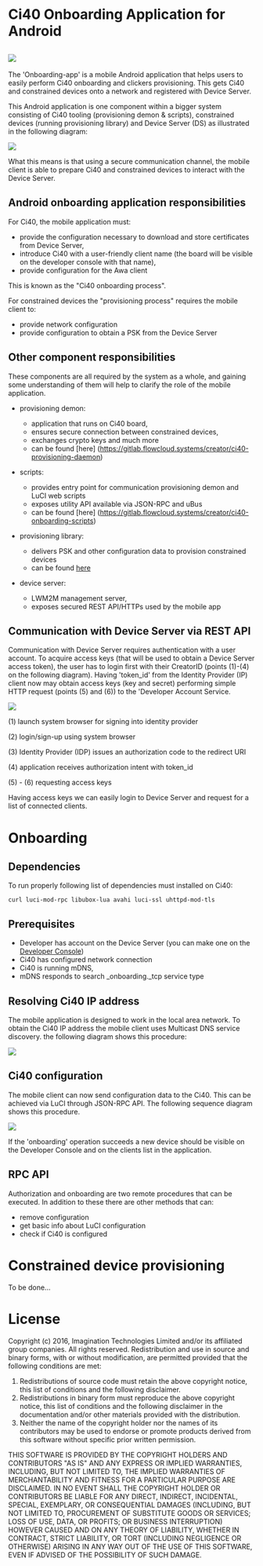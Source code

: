 # Ci40 Onboarding Application for Android
![](docs/img.png)
---

 The 'Onboarding-app' is a mobile Android application that helps users to 
 easily perform Ci40 onboarding and clickers provisioning. This gets Ci40 and constrained devices onto a network and registered with Device Server.
 
 This Android application is one component within a bigger system consisting of Ci40 tooling (provisioning demon & scripts),
 constrained devices (running provisioning library) and Device Server (DS)
 as illustrated in the following diagram:
  
 ![](docs/components.png) 
 
 What this means is that using a secure communication channel, the mobile client is able to prepare Ci40 and constrained devices to interact with the Device Server.
 
## Android onboarding application responsibilities
 
 For Ci40, the mobile application must:

  * provide the configuration necessary to download and store certificates from Device Server,    
  * introduce Ci40 with a user-friendly client name (the board will be visible on the developer console with that name), 
  * provide configuration for the Awa client
  
  This is known as the "Ci40 onboarding process".
  
  For constrained devices the "provisioning process" requires the mobile client to:
   
  * provide network configuration
  * provide configuration to obtain a PSK from the Device Server   
  

## Other component responsibilities
 
 These components are all required by the system as a whole, and gaining some understanding of them will help to clarify the role of the mobile application.

 * provisioning demon:
    - application that runs on Ci40 board,
    - ensures secure connection between constrained devices,
    - exchanges crypto keys and much more
    - can be found [here] (https://gitlab.flowcloud.systems/creator/ci40-provisioning-daemon)
 
 * scripts:
    - provides entry point for communication provisioning demon and LuCI web scripts
    - exposes utility API available via JSON-RPC and uBus
    - can be found [here] (https://gitlab.flowcloud.systems/creator/ci40-onboarding-scripts)
 
 * provisioning library:
    - delivers PSK and other configuration data to provision constrained devices
    - can be found [here](https://gitlab.flowcloud.systems/creator/contiki-provisioning-library) 
 
 * device server:
    - LWM2M management server,
    - exposes secured REST API/HTTPs used by the mobile app
 
## Communication with Device Server via REST API
 
 Communication with Device Server requires authentication with a user account.
 To acquire access keys (that will be used to obtain a Device Server access token),
 the user has to login first with their CreatorID (points (1)-(4) on the following diagram).
 Having 'token_id' from the Identity Provider (IP) client now may obtain access keys (key and secret)
 performing simple HTTP request (points (5) and (6)) to the 'Developer Account Service.

![](docs/authorization.png) 

 (1) launch system browser for signing into identity provider
 
 (2) login/sign-up using system browser
 
 (3) Identity Provider (IDP) issues an authorization code to the redirect URI
 
 (4) application receives authorization intent with token_id
 
 (5) - (6) requesting access keys
  
 Having access keys we can easily login to Device Server and request for 
 a list of connected clients.
    
# Onboarding

## Dependencies
  
 To run properly following list of dependencies must installed on Ci40:
    
 ```curl luci-mod-rpc libubox-lua avahi luci-ssl uhttpd-mod-tls```
 
## Prerequisites
 - Developer has account on the Device Server (you can make one on the [Developer Console](http://console.creatordev.io))
 - Ci40 has configured network connection
 - Ci40 is running mDNS, 
 - mDNS responds to search _onboarding._tcp service type

## Resolving Ci40 IP address
 
 The mobile application is designed to work in the local area network. To obtain 
 the Ci40 IP address the mobile client uses Multicast DNS service discovery.
 the following diagram shows this procedure: 
 
 ![](docs/resolve_ip.png) 
 
## Ci40 configuration
  
 The mobile client can now send configuration data
 to the Ci40. This can be achieved via LuCI through JSON-RPC API. 
 The following sequence diagram shows this procedure. 
 
 ![](docs/onboarding.png)
  
 If the 'onboarding' operation succeeds a new device should be visible on the 
 Developer Console and on the clients list in the application.
 
## RPC API
  Authorization and onboarding are two remote procedures that can be executed.
  In addition to these there are other methods that can:
  - remove configuration
  - get basic info about LuCI configuration
  - check if Ci40 is configured
  
# Constrained device provisioning
  
  To be done...
  
# License
 Copyright (c) 2016, Imagination Technologies Limited and/or its affiliated group companies.
 All rights reserved.
 Redistribution and use in source and binary forms, with or without modification, are permitted provided that the
 following conditions are met:
 
 1. Redistributions of source code must retain the above copyright notice, this list of conditions and the
 following disclaimer.
 2. Redistributions in binary form must reproduce the above copyright notice, this list of conditions and the
 following disclaimer in the documentation and/or other materials provided with the distribution.
 3. Neither the name of the copyright holder nor the names of its contributors may be used to endorse or promote
 products derived from this software without specific prior written permission.
 
 THIS SOFTWARE IS PROVIDED BY THE COPYRIGHT HOLDERS AND CONTRIBUTORS "AS IS" AND ANY EXPRESS OR IMPLIED WARRANTIES,
 INCLUDING, BUT NOT LIMITED TO, THE IMPLIED WARRANTIES OF MERCHANTABILITY AND FITNESS FOR A PARTICULAR PURPOSE ARE
 DISCLAIMED. IN NO EVENT SHALL THE COPYRIGHT HOLDER OR CONTRIBUTORS BE LIABLE FOR ANY DIRECT, INDIRECT, INCIDENTAL,
 SPECIAL, EXEMPLARY, OR CONSEQUENTIAL DAMAGES (INCLUDING, BUT NOT LIMITED TO, PROCUREMENT OF SUBSTITUTE GOODS OR
 SERVICES; LOSS OF USE, DATA, OR PROFITS; OR BUSINESS INTERRUPTION) HOWEVER CAUSED AND ON ANY THEORY OF LIABILITY,
 WHETHER IN CONTRACT, STRICT LIABILITY, OR TORT (INCLUDING NEGLIGENCE OR OTHERWISE) ARISING IN ANY WAY OUT OF THE
 USE OF THIS SOFTWARE, EVEN IF ADVISED OF THE POSSIBILITY OF SUCH DAMAGE.
